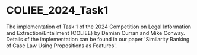 # COLIEE_2024_Task1
The implementation of Task 1 of the 2024 Competition on Legal Information and Extraction/Entailment (COLIEE) by Damian Curran and Mike Conway.  Details of the implementation can be found in our paper 'Similarity Ranking of Case Law Using Propositions as Features'.
